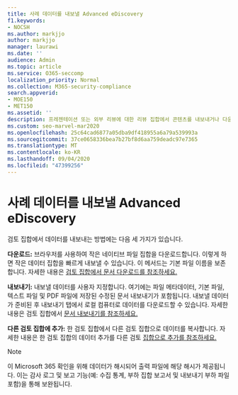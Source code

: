 ```yaml
---
title: 사례 데이터를 내보낼 Advanced eDiscovery
f1.keywords:
- NOCSH
ms.author: markjjo
author: markjjo
manager: laurawi
ms.date: ''
audience: Admin
ms.topic: article
ms.service: O365-seccomp
localization_priority: Normal
ms.collection: M365-security-compliance
search.appverid:
- MOE150
- MET150
ms.assetid: ''
description: 프레젠테이션 또는 외부 리뷰에 대한 리뷰 집합에서 콘텐츠를 내보내거나 다운로드하는 방법을 Advanced eDiscovery 참조하세요.
ms.custom: seo-marvel-mar2020
ms.openlocfilehash: 25c64cad6877a05dba9df418955a6a79a539993a
ms.sourcegitcommit: 37ce0658336bea7b27bf8d6aa759deadc97e7365
ms.translationtype: MT
ms.contentlocale: ko-KR
ms.lasthandoff: 09/04/2020
ms.locfileid: "47399256"
---
```

# <a name="export-case-data-in-advanced-ediscovery"></a>사례 데이터를 내보낼 Advanced eDiscovery

검토 집합에서 데이터를 내보내는 방법에는 다음 세 가지가 있습니다.

**다운로드:** 브라우저를 사용하여 작은 네이티브 파일 집합을 다운로드합니다. 이렇게 하면 작은 데이터 집합을 빠르게 내보낼 수 있습니다. 이 메서드는 기본 파일 이름을 보존합니다. 자세한 내용은 [검토 집합에서 문서 다운로드를 참조하세요.](download-documents-from-review-set.md)

**내보내기:** 내보낼 데이터를 사용자 지정합니다. 여기에는 파일 메타데이터, 기본 파일, 텍스트 파일 및 PDF 파일에 저장된 수정된 문서 내보내기가 포함됩니다. 내보낼 데이터가 준비된 후 내보내기 탭에서 로컬 컴퓨터로 데이터를 다운로드할 수 있습니다.  자세한 내용은 검토 집합에서 [문서 내보내기를 참조하세요.](export-documents-from-review-set.md)

**다른 검토 집합에 추가:** 한 검토 집합에서 다른 검토 집합으로 데이터를 복사합니다. 자세한 내용은 한 검토 집합의 데이터 추가를 다른 검토 [집합으로 추가를 참조하세요.](add-data-to-review-set-from-another-review-set.md)

> [!NOTE]
> 이 Microsoft 365 확인을 위해 데이터가 해시되어 출력 파일에 해당 해시가 제공됩니다. 이는 감사 로그 및 보고 기능(예: 수집 통계, 부하 집합 보고서 및 내보내기 부하 파일 포함)을 통해 보완됩니다.
